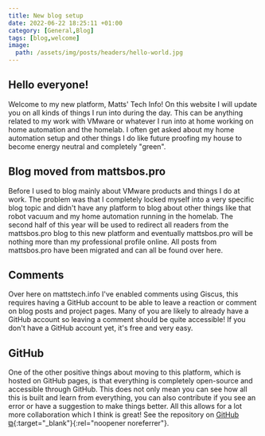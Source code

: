 ```yaml
---
title: New blog setup
date: 2022-06-22 18:25:11 +01:00
category: [General,Blog]
tags: [blog,welcome]
image:
  path: /assets/img/posts/headers/hello-world.jpg
---
```


## Hello everyone!
Welcome to my new platform, Matts' Tech Info! On this website I will update you on all kinds of things I run into during the day. This can be anything related to my work with VMware or whatever I run into at home working on home automation and the homelab. I often get asked about my home automation setup and other things I do like future proofing my house to become energy neutral and completely "green".

## Blog moved from mattsbos.pro
Before I used to blog mainly about VMware products and things I do at work. The problem was that I completely locked myself into a very specific blog topic and didn't have any platform to blog about other things like that robot vacuum and my home automation running in the homelab. The second half of this year will be used to redirect all readers from the mattsbos.pro blog to this new platform and eventually mattsbos.pro will be nothing more than my professional profile online.
All posts from mattsbos.pro have been migrated and can all be found over here.

## Comments
Over here on mattstech.info I've enabled comments using Giscus, this requires having a GitHub account to be able to leave a reaction or comment on blog posts and project pages. Many of you are likely to already have a GitHub account so leaving a comment should be quite accessible! If you don't have a GitHub account yet, it's free and very easy.

## GitHub
One of the other positive things about moving to this platform, which is hosted on GitHub pages, is that everything is completely open-source and accessible through GitHub. This does not only mean you can see how all this is built and learn from everything, you can also contribute if you see an error or have a suggestion to make things better. All this allows for a lot more collaboration which I think is great! See the repository on [GitHub ⧉](https://github.com/MattsTechInfo/mattstechinfo.github.io){:target="_blank"}{:rel="noopener noreferrer"}.